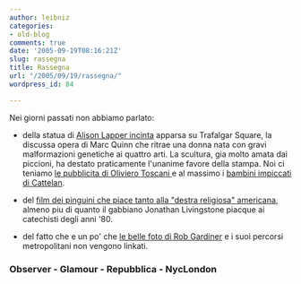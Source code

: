 ```yaml
---
author: leibniz
categories:
- old-blog
comments: true
date: '2005-09-19T08:16:21Z'
slug: rassegna
title: Rassegna
url: "/2005/09/19/rassegna/"
wordpress_id: 84

---
```

Nei giorni passati non abbiamo parlato:  
  

- della statua di [Alison Lapper incinta](http://observer.guardian.co.uk/review/story/0,6903,1572401,00.html)
apparsa su Trafalgar Square, la discussa opera di Marc Quinn che ritrae
una donna nata con gravi malformazioni genetiche ai quattro arti. La
scultura, gia molto amata dai piccioni, ha destato praticamente
l'unanime favore della stampa. Noi ci teniamo [le pubblicita di Oliviero Toscani ](http://www.glamouronline.it/cont/030mon/031tre/311tre/0509/1301/default.asp)e al massimo i [bambini impiccati di Cattelan](http://www.repubblica.it/2004/e/sezioni/spettacoli_e_cultura/forcamil/forcamil/forcamil.html).  

  

- del [film dei pinguini che piace tanto alla "destra religiosa" americana](http://observer.guardian.co.uk/uk_news/story/0,6903,1572642,00.html), almeno piu di quanto il gabbiano Jonathan Livingstone piacque ai catechisti degli anni '80.  

  

- del fatto che e un po' che [le belle foto di Rob Gardiner](http://www.nyclondon.com/blog/archives/2005/09/15/walking_the_circle_line_st_jamess_park_to_high_street_kensington.blog) e i suoi percorsi metropolitani non vengono linkati.  

  



### Observer - Glamour - Repubblica - NycLondon
